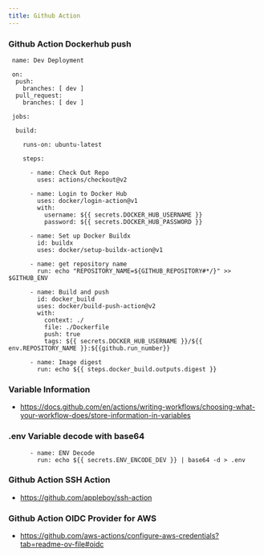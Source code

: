 ```yaml
---
title: Github Action
---
```



### Github Action Dockerhub push

```
 name: Dev Deployment

 on:
  push:
    branches: [ dev ]
  pull_request:
    branches: [ dev ]

 jobs:

  build:

    runs-on: ubuntu-latest

    steps:

      - name: Check Out Repo 
        uses: actions/checkout@v2

      - name: Login to Docker Hub
        uses: docker/login-action@v1
        with:
          username: ${{ secrets.DOCKER_HUB_USERNAME }}
          password: ${{ secrets.DOCKER_HUB_PASSWORD }}

      - name: Set up Docker Buildx
        id: buildx
        uses: docker/setup-buildx-action@v1

      - name: get repository name
        run: echo "REPOSITORY_NAME=${GITHUB_REPOSITORY#*/}" >> $GITHUB_ENV

      - name: Build and push
        id: docker_build
        uses: docker/build-push-action@v2
        with:
          context: ./
          file: ./Dockerfile
          push: true
          tags: ${{ secrets.DOCKER_HUB_USERNAME }}/${{ env.REPOSITORY_NAME }}:${{github.run_number}}

      - name: Image digest
        run: echo ${{ steps.docker_build.outputs.digest }}
```

### Variable Information 

- https://docs.github.com/en/actions/writing-workflows/choosing-what-your-workflow-does/store-information-in-variables

### .env Variable decode with base64

```
      - name: ENV Decode
        run: echo ${{ secrets.ENV_ENCODE_DEV }} | base64 -d > .env
```

### Github Action SSH Action 

- https://github.com/appleboy/ssh-action

### Github Action OIDC Provider for AWS 

- https://github.com/aws-actions/configure-aws-credentials?tab=readme-ov-file#oidc


